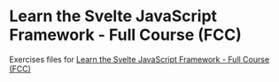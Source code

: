 # Learn the Svelte JavaScript Framework - Full Course (FCC)

Exercises files for [Learn the Svelte JavaScript Framework - Full Course (FCC)](https://www.youtube.com/watch?v=ujbE0mzX-CU)